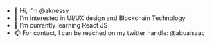 - 👋 Hi, I’m @aknessy
- 👀 I’m interested in UI/UX design and Blockchain Technology
- 🌱 I’m currently learning React JS
- 📫 For contact, I can be reached on my twitter handle: @abuaisaac

<!---
aknessy/aknessy is a ✨ special ✨ repository because its `README.md` (this file) appears on your GitHub profile.
You can click the Preview link to take a look at your changes.
--->
